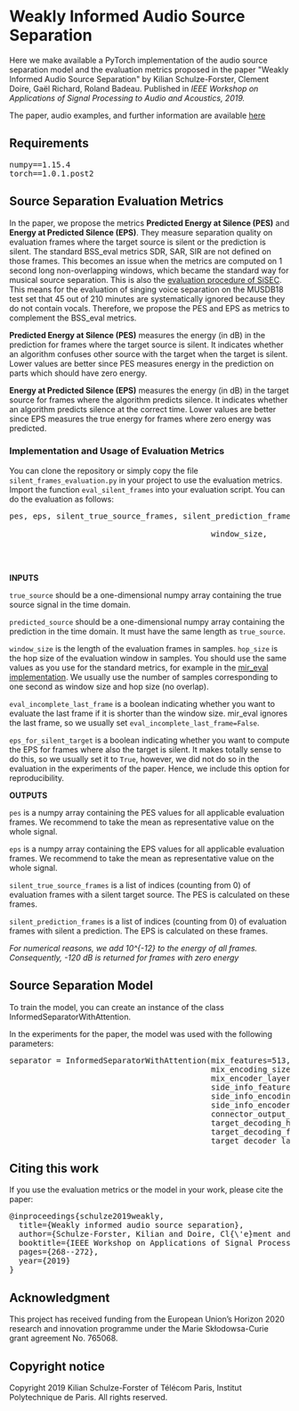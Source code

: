 # Weakly Informed Audio Source Separation
Here we make available a PyTorch implementation of the audio source separation model and the evaluation metrics proposed in the paper "Weakly Informed Audio Source Separation" by Kilian Schulze-Forster, Clement Doire, Gaël Richard, Roland Badeau. Published in *IEEE Workshop on Applications of Signal Processing to Audio and Acoustics, 2019.*

The paper, audio examples, and further information are available [here](https://schufo.github.io/publication/2019-WASPAA)

## Requirements
<pre>
numpy==1.15.4
torch==1.0.1.post2
</pre>

## Source Separation Evaluation Metrics

In the paper, we propose the metrics **Predicted Energy at Silence (PES)** and **Energy at Predicted Silence (EPS)**. They measure separation quality on evaluation frames where the target source is silent or the prediction is silent. The standard BSS\_eval metrics SDR, SAR, SIR are not defined on those frames. This becomes an issue when the metrics are computed on 1 second long non-overlapping windows, which became the standard way for musical source separation. This is also the [evaluation procedure of SiSEC](https://arxiv.org/abs/1804.06267). This means for the evaluation of singing voice separation on the MUSDB18 test set that 45 out of 210 minutes are systematically ignored because they do not contain vocals. Therefore, we propose the PES and EPS as metrics to complement the BSS\_eval metrics.

**Predicted Energy at Silence (PES)** measures the energy (in dB) in the prediction for frames where the target source is silent. It indicates whether an algorithm confuses other source with the target when the target is silent. Lower values are better since PES measures energy in the prediction on parts which should have zero energy.

**Energy at Predicted Silence (EPS)** measures the energy (in dB) in the target source for frames where the algorithm predicts silence. It indicates whether an algorithm predicts silence at the correct time. Lower values are better since EPS measures the true energy for frames where zero energy was predicted.

### Implementation and Usage of Evaluation Metrics

You can clone the repository or simply copy the file `silent_frames_evaluation.py` in your project to use the evaluation metrics. Import the function `eval_silent_frames` into your evaluation script. You can do the evaluation as follows:

<pre>
pes, eps, silent_true_source_frames, silent_prediction_frames = eval_silent_frames(true_source,
                                                                                   predicted_source,
										   window_size,
                                                                                   hop_size,
                                                                                   eval_incomplete_last_frame=False,
                                                                                   eps_for_silent_target=True)
</pre>

**INPUTS**

`true_source` should be a one-dimensional numpy array containing the true source signal in the time domain.

`predicted_source` should be a one-dimensional numpy array containing the prediction in the time domain. It must have the same length as `true_source`.

`window_size` is the length of the evaluation frames in samples. `hop_size` is the hop size of the evaluation window in samples. You should use the same values as you use for the standard metrics, for example in the [mir_eval implementation](https://craffel.github.io/mir_eval/#mir_eval.separation.bss_eval_sources_framewise). We usually use the number of samples corresponding to one second as window size and hop size (no overlap).

`eval_incomplete_last_frame` is a boolean indicating whether you want to evaluate the last frame if it is shorter than the window size. mir\_eval ignores the last frame, so we usually set `eval_incomplete_last_frame=False`.

`eps_for_silent_target` is a boolean indicating whether you want to compute the EPS for frames where also the target is silent. It makes totally sense to do this, so we usually set it to `True`, however, we did not do so in the evaluation in the experiments of the paper. Hence, we include this option for reproducibility.

**OUTPUTS**

`pes` is a numpy array containing the PES values for all applicable evaluation frames. We recommend to take the mean as representative value on the whole signal.

`eps` is a numpy array containing the EPS values for all applicable evaluation frames. We recommend to take the mean as representative value on the whole signal.

`silent_true_source_frames` is a list of indices (counting from 0) of evaluation frames with a silent target source. The PES is calculated on these frames.

`silent_prediction_frames` is a list of indices (counting from 0) of evaluation frames with silent a prediction. The EPS is calculated on these frames.


*For numerical reasons, we add 10^{-12} to the energy of all frames. Consequently, -120 dB is returned for frames with zero energy*


## Source Separation Model

To train the model, you can create an instance of the class InformedSeparatorWithAttention.

In the experiments for the paper, the model was used with the following parameters:
<pre>
separator = InformedSeparatorWithAttention(mix_features=513,
                                           mix_encoding_size=513,
                                           mix_encoder_layers=2,
                                           side_info_features=1,
                                           side_info_encoding_size=513,
                                           side_info_encoder_layers=2,
                                           connector_output_size=513,
                                           target_decoding_hidden_size=513,
                                           target_decoding_features=513,
                                           target_decoder_layers=2)
</pre>

## Citing this work
If you use the evaluation metrics or the model in your work, please cite the paper:
<pre>
@inproceedings{schulze2019weakly,
  title={Weakly informed audio source separation},
  author={Schulze-Forster, Kilian and Doire, Cl{\'e}ment and Richard, Ga{\"e}l and Badeau, Roland},
  booktitle={IEEE Workshop on Applications of Signal Processing to Audio and Acoustics},
  pages={268--272},
  year={2019}
}
</pre>

## Acknowledgment
This project has received funding from the European Union’s Horizon 2020 research and innovation programme under the Marie Skłodowsa-Curie grant agreement No. 765068.

## Copyright notice
Copyright 2019 Kilian Schulze-Forster of Télécom Paris, Institut Polytechnique de Paris.
All rights reserved.
